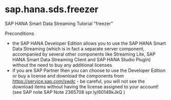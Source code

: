 # sap.hana.sds.freezer
SAP HANA Smart Data Streaming Tutorial "freezer"

Preconditions

- the SAP HANA Developer Edition allows you to use the SAP HANA Smart Data Streaming (which is in fact a separate server component, accompanied by several other components like Streaming Lite, SAP HANA Smart Data Streaming Client and SAP HANA Studio PlugIn) without the need to buy any additional licenses
- if you are SAP Partner then you can choose to use the Developer Edition or buy a license and download the components from https://service.sap.com/swdc - be careful, you will not see the download items without having the license assigned to your account! (see SAP note SAP Note 2365708  spr.ly/60148kJkQ )
